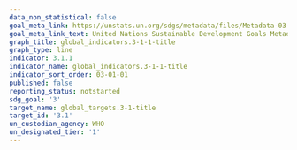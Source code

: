 ```yaml
---
data_non_statistical: false
goal_meta_link: https://unstats.un.org/sdgs/metadata/files/Metadata-03-01-01.pdf
goal_meta_link_text: United Nations Sustainable Development Goals Metadata (pdf 865kB)
graph_title: global_indicators.3-1-1-title
graph_type: line
indicator: 3.1.1
indicator_name: global_indicators.3-1-1-title
indicator_sort_order: 03-01-01
published: false
reporting_status: notstarted
sdg_goal: '3'
target_name: global_targets.3-1-title
target_id: '3.1'
un_custodian_agency: WHO
un_designated_tier: '1'
---
```


